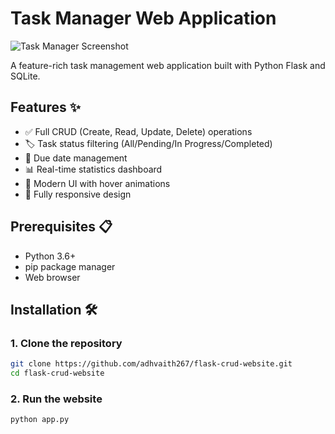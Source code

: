 # Task Manager Web Application

![Task Manager Screenshot](./image.png) <!-- Replace with your actual screenshot file -->

A feature-rich task management web application built with Python Flask and SQLite.

## Features ✨
- ✅ Full CRUD (Create, Read, Update, Delete) operations
- 🏷️ Task status filtering (All/Pending/In Progress/Completed)
- 📅 Due date management
- 📊 Real-time statistics dashboard
- 🎨 Modern UI with hover animations
- 📱 Fully responsive design

## Prerequisites 📋
- Python 3.6+
- pip package manager
- Web browser

## Installation 🛠️

### 1. Clone the repository
```bash
git clone https://github.com/adhvaith267/flask-crud-website.git
cd flask-crud-website
```
### 2. Run the website
```bash
python app.py
```
